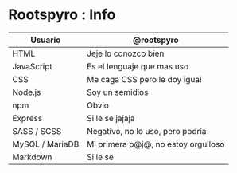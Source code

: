 # Rootspyro : Info

| Usuario         | @rootspyro                         |
| --------------- | -----------------------------      |
| HTML            | Jeje lo conozco bien               |
| JavaScript      | Es el lenguaje que mas uso         |
| CSS             | Me caga CSS pero le doy igual      |
| Node.js         | Soy un semidios                    |
| npm             | Obvio                              |
| Express         | Si le se jajaja                    |
| SASS / SCSS     | Negativo, no lo uso, pero podria   |
| MySQL / MariaDB | Mi primera p@j@, no estoy orgulloso|
| Markdown        | Si le se                           |
